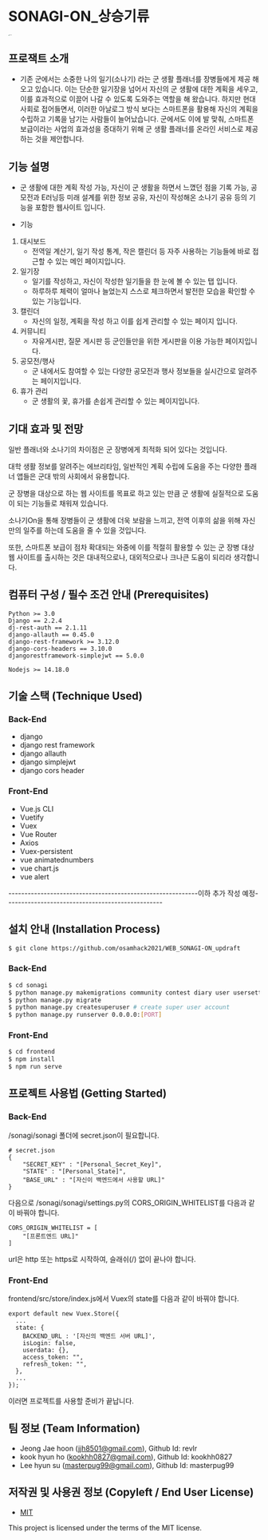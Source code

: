 # SONAGI-ON_상승기류

<img src="https://user-images.githubusercontent.com/33975225/133041510-963cf607-cd95-4348-b23b-7ad0da769835.png" alt="updraft2" style="zoom: 10%;" />

## 프로잭트 소개

- 기존 군에서는 소중한 나의 일기(소나기) 라는 군 생활 플래너를 장병들에게 제공 해오고 있습니다. 이는 단순한 일기장을 넘어서 자신의 군 생활에 대한 계획을 세우고, 이를 효과적으로 이끌어 나갈 수 있도록 도와주는 역할을 해 왔습니다. 하지만 현대 사회로 접어들면서, 이러한 아날로그 방식 보다는 스마트폰을 활용해 자신의 계획을 수립하고 기록을 남기는 사람들이 늘어났습니다. 군에서도 이에 발 맞춰, 스마트폰 보급이라는 사업의 효과성을 증대하기 위해 군 생활 플래너를 온라인 서비스로 제공하는 것을 제안합니다.



## 기능 설명

- 군 생활에 대한 계획 작성 가능, 자신이 군 생활을 하면서 느꼈던 점을 기록 가능, 공모전과 E러닝등 미래 설계를 위한 정보 공유, 자신이 작성해온 소나기 공유 등의 기능을 포함한 웹사이트 입니다.

- 기능

1. 대시보드
   - 전역일 계산기, 일기 작성 통계, 작은 캘린더 등 자주 사용하는 기능들에 바로 접근할 수 있는 메인 페이지입니다.
3. 일기장 
   - 일기를 작성하고, 자신이 작성한 일기들을 한 눈에 볼 수 있는 탭 입니다.
   - 하루하루 체력이 얼마나 늘었는지 스스로 체크하면서 발전한 모습을 확인할 수 있는 기능입니다.
5. 캘린더
   - 자신의 일정, 계획을 작성 하고 이를 쉽게 관리할 수 있는 페이지 입니다.
6. 커뮤니티 
   - 자유게시판, 질문 게시판 등 군인들만을 위한 게시판을 이용 가능한 페이지입니다.
7. 공모전/행사 
   - 군 내에서도 참여할 수 있는 다양한 공모전과 행사 정보들을 실시간으로 알려주는 페이지입니다.
8. 휴가 관리
   -  군 생활의 꽃, 휴가를 손쉽게 관리할 수 있는 페이지입니다.





## 기대 효과 및 전망

일반 플래너와 소나기의 차이점은 군 장병에게 최적화 되어 있다는 것입니다. 

대학 생활 정보를 알려주는 에브리타임, 일반적인 계획 수립에 도움을 주는 다양한 플래너 앱들은 군대 밖의 사회에서 유용합니다.

군 장병을 대상으로 하는 웹 사이트를 목표로 하고 있는 만큼 군 생활에 실질적으로 도움이 되는 기능들로 채워져 있습니다.

소나기On을 통해 장병들이 군 생활에 더욱 보람을 느끼고, 전역 이후의 삶을 위해 자신만의 일주를 하는데 도움을 줄 수 있을 것입니다. 

또한, 스마트폰 보급이 점차 확대되는 와중에 이를 적절히 활용할 수 있는 군 장병 대상 웹 사이트를 출시하는 것은 대내적으로나, 대외적으로나 크나큰 도움이 되리라 생각합니다.



## 컴퓨터 구성 / 필수 조건 안내 (Prerequisites)

```
Python >= 3.0
Django == 2.2.4
dj-rest-auth == 2.1.11
django-allauth == 0.45.0
django-rest-framework >= 3.12.0
django-cors-headers == 3.10.0
djangorestframework-simplejwt == 5.0.0

Nodejs >= 14.18.0
```



## 기술 스택 (Technique Used) 

### Back-End

 -  django
 -  django rest framework
 -  django allauth
 -  django simplejwt
 -  django cors header

### Front-End
 -  Vue.js CLI
 -  Vuetify
 -  Vuex
 -  Vue Router
 -  Axios
 -  Vuex-persistent
 -  vue animatednumbers
 -  vue chart.js
 -  vue alert

-----------------------------------------------------------이하 추가 작성 예정-------------------------------------------------

## 설치 안내 (Installation Process)

```bash
$ git clone https://github.com/osamhack2021/WEB_SONAGI-ON_updraft
```

### Back-End
```bash
$ cd sonagi
$ python manage.py makemigrations community contest diary user usersetting vacation
$ python manage.py migrate
$ python manage.py createsuperuser # create super user account
$ python manage.py runserver 0.0.0.0:[PORT]
```

### Front-End
```bash
$ cd frontend
$ npm install
$ npm run serve
```


## 프로젝트 사용법 (Getting Started)

### Back-End

/sonagi/sonagi 폴더에 secret.json이 필요합니다.
```
# secret.json
{
    "SECRET_KEY" : "[Personal_Secret_Key]",
    "STATE" : "[Personal_State]",
    "BASE_URL" : "[자신이 백엔드에서 사용할 URL]"
} 
```

다음으로 /sonagi/sonagi/settings.py의 CORS_ORIGIN_WHITELIST를 다음과 같이 바꿔야 합니다.
```
CORS_ORIGIN_WHITELIST = [
    "[프론트엔드 URL]"
]
```
url은 http 또는 https로 시작하여, 슬래쉬(/) 없이 끝나야 합니다.


### Front-End

frontend/src/store/index.js에서 Vuex의 state를 다음과 같이 바꿔야 합니다.
```
export default new Vuex.Store({
  ...
  state: {
    BACKEND_URL : '[자신의 백엔드 서버 URL]',
    isLogin: false,
    userdata: {},
    access_token: "",
    refresh_token: "",
  },
  ...
});
```

이러면 프로젝트를 사용할 준비가 끝납니다.


## 팀 정보 (Team Information)

- Jeong Jae hoon (jjh8501@gmail.com), Github Id: revlr
- kook hyun ho (kookhh0827@gmail.com), Github Id: kookhh0827
- Lee hyun su (masterpug99@gmail.com), Github Id: masterpug99



## 저작권 및 사용권 정보 (Copyleft / End User License)

 * [MIT](https://github.com/osam2020-WEB/Sample-ProjectName-TeamName/blob/master/license.md)

This project is licensed under the terms of the MIT license.
